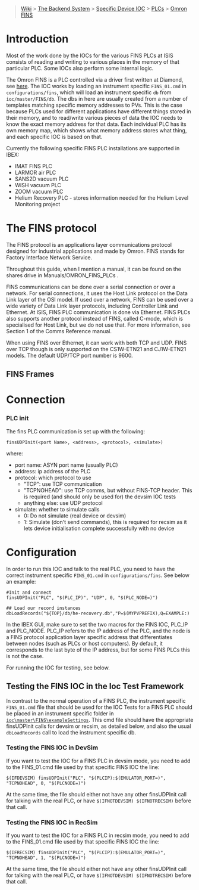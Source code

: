 > [Wiki](Home) > [The Backend System](The-Backend-System) > [Specific Device IOC](Specific-Device-IOC) > [PLCs](PLCs) > [Omron FINS](Omron-FINS)

# Introduction

Most of the work done by the IOCs for the various FINS PLCs at ISIS consists of reading and writing to various places in the memory of that particular PLC. Some IOCs also perform some internal logic.

The Omron FINS is a PLC controlled via a driver first written at Diamond, see [here](https://github.com/ISISComputingGroup/EPICS-FINS). The IOC works by loading an instrument specific `FINS_01.cmd` in `configurations/fins`, which will load an instrument specific `db` from `ioc/master/FINS/db`. The dbs in here are usually created from a number of templates matching specific memory addresses to PVs. This is the case because PLCs used for different applications have different things stored in their memory, and to read/write various pieces of data the IOC needs to know the exact memory address for that data. Each individual PLC has its own memory map, which shows what memory address stores what thing, and each specific IOC is based on that.

Currently the following specific FINS PLC installations are supported in IBEX:

* IMAT FINS PLC
* LARMOR air PLC
* SANS2D vacuum PLC
* WISH vacuum PLC
* ZOOM vacuum PLC
* Helium Recovery PLC - stores information needed for the Helium Level Monitoring project

# The FINS protocol

The FINS protocol is an applications layer communications protocol designed for industrial applications and made by Omron. FINS stands for Factory Interface Network Service.

Throughout this guide, when I mention a manual, it can be found on the shares drive in Manuals/OMRON_FINS_PLCs .

FINS communications can be done over a serial connection or over a network. For serial connections, it uses the Host Link protocol on the Data Link layer of the OSI model. If used over a network, FINS can be used over a wide variety of Data Link layer protocols, including Controller Link and Ethernet. At ISIS, FINS PLC communication is done via Ethernet. FINS PLCs also supports another protocol instead of FINS, called C-mode, which is specialised for Host Link, but we do not use that. For more information, see Section 1 of the Comms Reference manual.

When using FINS over Ethernet, it can work with both TCP and UDP. FINS over TCP though is only supported on the CS1W-ETN21 and CJ1W-ETN21 models. The default UDP/TCP port number is 9600.

## FINS Frames



# Connection

### PLC init

The fins PLC communication is set up with the following:

```
finsUDPInit(<port Name>, <address>, <protocol>, <simulate>)
```
where:

- port name: ASYN port name (usually PLC)
- address: ip address of the PLC 
- protocol: which protocol to use
    - "TCP": use TCP communication
    - "TCPNOHEAD": use TCP comms, but without FINS-TCP header. This is required (and should only be used for) the devsim IOC tests
    - anything else: use UDP protocol
- simulate: whether to simulate calls
    - 0: Do not simulate (real device or devsim)
    - 1: Simulate (don't send commands), this is required for recsim as it lets device initialisation complete successfully with no device

# Configuration

In order to run this IOC and talk to the real PLC, you need to have the correct instrument specific `FINS_01.cmd` in `configurations/fins`. See below an example:

```
#Init and connect
finsUDPInit("PLC", "$(PLC_IP)", "UDP", 0, "$(PLC_NODE=)")

## Load our record instances
dbLoadRecords("${TOP}/db/he-recovery.db","P=$(MYPVPREFIX),Q=EXAMPLE:)
```

In the IBEX GUI, make sure to set the two macros for the FINS IOC, PLC_IP and PLC_NODE. PLC_IP refers to the IP address of the PLC, and the node is a FINS protocol application layer specific address that differentiates between nodes (such as PLCs or host computers). By default, it corresponds to the last byte of the IP address, but for some FINS PLCs this is not the case.

For running the IOC for testing, see below.



## Testing the FINS IOC in the Ioc Test Framework

In contrast to the normal operation of a FINS PLC, the instrument specific `FINS_01.cmd` file that should be used for the IOC Tests for a FINS PLC should be placed in an instrument specific folder in [`ioc\master\FINS\exampleSettings`](https://github.com/ISISComputingGroup/EPICS-ioc/tree/master/FINS/exampleSettings). This cmd file should have the appropriate finsUDPInit calls for devsim or recsim, as detailed below, and also the usual `dbLoadRecords` call to load the instrument specific db.

### Testing the FINS IOC in DevSim

If you want to test the IOC for a FINS PLC in devsim mode, you need to add to the FINS_01.cmd file used by that specific FINS IOC the line:
```
$(IFDEVSIM) finsUDPInit("PLC", "$(PLCIP):$(EMULATOR_PORT=)", "TCPNOHEAD", 0, "$(PLCNODE=)")
```  

At the same time, the file should either not have any other finsUDPInit call for talking with the real PLC, or have ```$(IFNOTDEVSIM) $(IFNOTRECSIM)``` before that call.

### Testing the FINS IOC in RecSim

If you want to test the IOC for a FINS PLC in recsim mode, you need to add to the FINS_01.cmd file used by that specific FINS IOC the line:
```
$(IFRECSIM) finsUDPInit("PLC", "$(PLCIP):$(EMULATOR_PORT=)", "TCPNOHEAD", 1, "$(PLCNODE=)")
```  

At the same time, the file should either not have any other finsUDPInit call for talking with the real PLC, or have ```$(IFNOTDEVSIM) $(IFNOTRECSIM)``` before that call.
